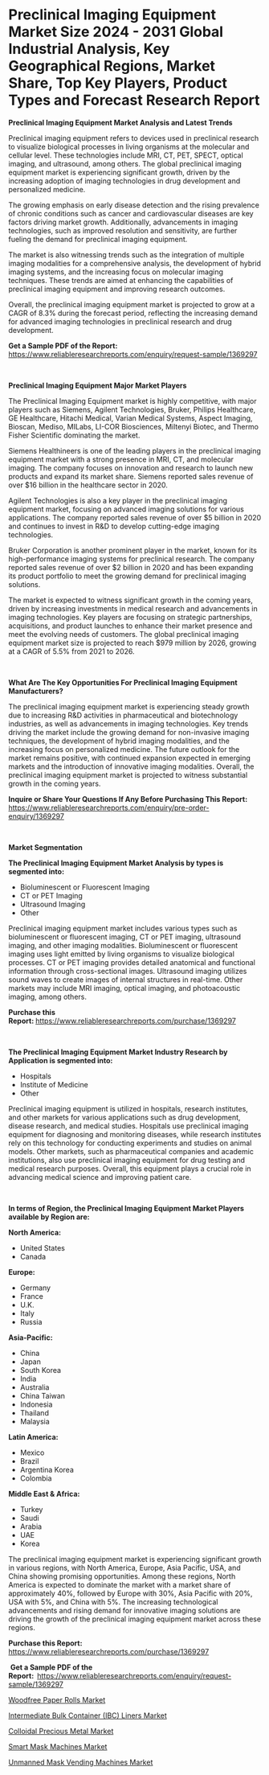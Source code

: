 <p><h1>Preclinical Imaging Equipment Market Size 2024 - 2031 Global Industrial Analysis, Key Geographical Regions, Market Share, Top Key Players, Product Types and Forecast Research Report</h1></p><p><strong>Preclinical Imaging Equipment Market Analysis and Latest Trends</strong></p>
<p><p>Preclinical imaging equipment refers to devices used in preclinical research to visualize biological processes in living organisms at the molecular and cellular level. These technologies include MRI, CT, PET, SPECT, optical imaging, and ultrasound, among others. The global preclinical imaging equipment market is experiencing significant growth, driven by the increasing adoption of imaging technologies in drug development and personalized medicine.</p><p>The growing emphasis on early disease detection and the rising prevalence of chronic conditions such as cancer and cardiovascular diseases are key factors driving market growth. Additionally, advancements in imaging technologies, such as improved resolution and sensitivity, are further fueling the demand for preclinical imaging equipment.</p><p>The market is also witnessing trends such as the integration of multiple imaging modalities for a comprehensive analysis, the development of hybrid imaging systems, and the increasing focus on molecular imaging techniques. These trends are aimed at enhancing the capabilities of preclinical imaging equipment and improving research outcomes.</p><p>Overall, the preclinical imaging equipment market is projected to grow at a CAGR of 8.3% during the forecast period, reflecting the increasing demand for advanced imaging technologies in preclinical research and drug development.</p></p>
<p><strong>Get a Sample PDF of the Report:&nbsp;</strong> <a href="https://www.reliableresearchreports.com/enquiry/request-sample/1369297">https://www.reliableresearchreports.com/enquiry/request-sample/1369297</a></p>
<p>&nbsp;</p>
<p><strong>Preclinical Imaging Equipment Major Market Players</strong></p>
<p><p>The Preclinical Imaging Equipment market is highly competitive, with major players such as Siemens, Agilent Technologies, Bruker, Philips Healthcare, GE Healthcare, Hitachi Medical, Varian Medical Systems, Aspect Imaging, Bioscan, Mediso, MILabs, LI-COR Biosciences, Miltenyi Biotec, and Thermo Fisher Scientific dominating the market.</p><p>Siemens Healthineers is one of the leading players in the preclinical imaging equipment market with a strong presence in MRI, CT, and molecular imaging. The company focuses on innovation and research to launch new products and expand its market share. Siemens reported sales revenue of over $16 billion in the healthcare sector in 2020.</p><p>Agilent Technologies is also a key player in the preclinical imaging equipment market, focusing on advanced imaging solutions for various applications. The company reported sales revenue of over $5 billion in 2020 and continues to invest in R&D to develop cutting-edge imaging technologies.</p><p>Bruker Corporation is another prominent player in the market, known for its high-performance imaging systems for preclinical research. The company reported sales revenue of over $2 billion in 2020 and has been expanding its product portfolio to meet the growing demand for preclinical imaging solutions.</p><p>The market is expected to witness significant growth in the coming years, driven by increasing investments in medical research and advancements in imaging technologies. Key players are focusing on strategic partnerships, acquisitions, and product launches to enhance their market presence and meet the evolving needs of customers. The global preclinical imaging equipment market size is projected to reach $979 million by 2026, growing at a CAGR of 5.5% from 2021 to 2026.</p></p>
<p>&nbsp;</p>
<p><strong>What Are The Key Opportunities For Preclinical Imaging Equipment Manufacturers?</strong></p>
<p><p>The preclinical imaging equipment market is experiencing steady growth due to increasing R&D activities in pharmaceutical and biotechnology industries, as well as advancements in imaging technologies. Key trends driving the market include the growing demand for non-invasive imaging techniques, the development of hybrid imaging modalities, and the increasing focus on personalized medicine. The future outlook for the market remains positive, with continued expansion expected in emerging markets and the introduction of innovative imaging modalities. Overall, the preclinical imaging equipment market is projected to witness substantial growth in the coming years.</p></p>
<p><strong>Inquire or Share Your Questions If Any Before Purchasing This Report:</strong> <a href="https://www.reliableresearchreports.com/enquiry/pre-order-enquiry/1369297">https://www.reliableresearchreports.com/enquiry/pre-order-enquiry/1369297</a></p>
<p>&nbsp;</p>
<p><strong>Market Segmentation</strong></p>
<p><strong>The Preclinical Imaging Equipment Market Analysis by types is segmented into:</strong></p>
<p><ul><li>Bioluminescent or Fluorescent Imaging</li><li>CT or PET Imaging</li><li>Ultrasound Imaging</li><li>Other</li></ul></p>
<p><p>Preclinical imaging equipment market includes various types such as bioluminescent or fluorescent imaging, CT or PET imaging, ultrasound imaging, and other imaging modalities. Bioluminescent or fluorescent imaging uses light emitted by living organisms to visualize biological processes. CT or PET imaging provides detailed anatomical and functional information through cross-sectional images. Ultrasound imaging utilizes sound waves to create images of internal structures in real-time. Other markets may include MRI imaging, optical imaging, and photoacoustic imaging, among others.</p></p>
<p><strong>Purchase this Report:&nbsp;</strong><a href="https://www.reliableresearchreports.com/purchase/1369297">https://www.reliableresearchreports.com/purchase/1369297</a></p>
<p>&nbsp;</p>
<p><strong>The Preclinical Imaging Equipment Market Industry Research by Application is segmented into:</strong></p>
<p><ul><li>Hospitals</li><li>Institute of Medicine</li><li>Other</li></ul></p>
<p><p>Preclinical imaging equipment is utilized in hospitals, research institutes, and other markets for various applications such as drug development, disease research, and medical studies. Hospitals use preclinical imaging equipment for diagnosing and monitoring diseases, while research institutes rely on this technology for conducting experiments and studies on animal models. Other markets, such as pharmaceutical companies and academic institutions, also use preclinical imaging equipment for drug testing and medical research purposes. Overall, this equipment plays a crucial role in advancing medical science and improving patient care.</p></p>
<p>&nbsp;</p>
<p><strong>In terms of Region, the Preclinical Imaging Equipment Market Players available by Region are:</strong></p>
<p>
    <p> <strong> North America: </strong>
        <ul>
            <li>United States</li>
            <li>Canada</li>
        </ul>
        </p> 
    <p> <strong> Europe: </strong>
        <ul>
            <li>Germany</li>
            <li>France</li>
            <li>U.K.</li>
            <li>Italy</li>
            <li>Russia</li>
        </ul>
        </p> 
    <p> <strong> Asia-Pacific: </strong>
        <ul>
            <li>China</li>
            <li>Japan</li>
            <li>South Korea</li>
            <li>India</li>
            <li>Australia</li>
            <li>China Taiwan</li>
            <li>Indonesia</li>
            <li>Thailand</li>
            <li>Malaysia</li>
        </ul>
        </p> 
    <p> <strong> Latin America: </strong>
        <ul>
            <li>Mexico</li>
            <li>Brazil</li>
            <li>Argentina Korea</li>
            <li>Colombia</li>
        </ul>
        </p> 
    <p> <strong> Middle East & Africa: </strong>
        <ul>
            <li>Turkey</li>
            <li>Saudi</li>
            <li>Arabia</li>
            <li>UAE</li>
            <li>Korea</li>
        </ul>
    </p>
    </p>
<p><p>The preclinical imaging equipment market is experiencing significant growth in various regions, with North America, Europe, Asia Pacific, USA, and China showing promising opportunities. Among these regions, North America is expected to dominate the market with a market share of approximately 40%, followed by Europe with 30%, Asia Pacific with 20%, USA with 5%, and China with 5%. The increasing technological advancements and rising demand for innovative imaging solutions are driving the growth of the preclinical imaging equipment market across these regions.</p></p>
<p><strong>Purchase this Report: </strong><a href="https://www.reliableresearchreports.com/purchase/1369297">https://www.reliableresearchreports.com/purchase/1369297</a></p>
<p>&nbsp;<strong>Get a Sample PDF of the Report:&nbsp;&nbsp;</strong><a href="https://www.reliableresearchreports.com/enquiry/request-sample/1369297">https://www.reliableresearchreports.com/enquiry/request-sample/1369297</a></p>
<p><strong></strong></p>
<p><p><a href="https://issuu.com/reportprime-2/docs/woodfree-paper-rolls-market-size-2030.pptx">Woodfree Paper Rolls Market</a></p><p><a href="https://github.com/Sinjinluong3e0awx2m195k76/Market-Research-Report-List-1/blob/main/intermediate-bulk-container-ibc-liners-market.md">Intermediate Bulk Container (IBC) Liners Market</a></p><p><a href="https://github.com/CliffMedina6/Market-Research-Report-List-3/blob/main/colloidal-precious-metal-market.md">Colloidal Precious Metal Market</a></p><p><a href="https://medium.com/@linabernier/smart-mask-machines-market-exploring-market-share-market-trends-and-future-growth-7237c8f375a1">Smart Mask Machines Market</a></p><p><a href="https://medium.com/@linabernier/decoding-unmanned-mask-vending-machines-market-metrics-market-share-trends-and-growth-patterns-1d2113466236">Unmanned Mask Vending Machines Market</a></p></p>